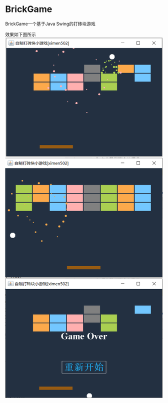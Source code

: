 # BrickGame
BrickGame一个基于Java Swing的打砖块游戏

效果如下图所示
![alt tag](image/1.png)![alt tag](image/2.png)![alt tag](image/3.png)
